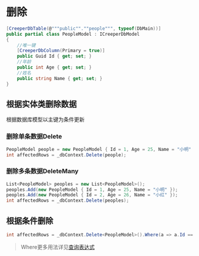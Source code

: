 # 删除
``` C#
[CreeperDbTable(@"""public"".""people""", typeof(DbMain))]
public partial class PeopleModel : ICreeperDbModel
{
    //唯一键
    [CreeperDbColumn(Primary = true)] 
    public Guid Id { get; set; }
    //年龄
    public int Age { get; set; }
    //姓名
    public string Name { get; set; }
}
```

## 根据实体类删除数据
根据数据库模型以主键为条件更新
### 删除单条数据Delete
``` C#
PeopleModel people = new PeopleModel { Id = 1, Age = 25, Name = "小明" }
int affectedRows = _dbContext.Delete(people);
```
### 删除多条数据DeleteMany
``` C#
List<PeopleModel> peoples = new List<PeopleModel>();
peoples.Add(new PeopleModel { Id = 1, Age = 25, Name = "小明" });
peoples.Add(new PeopleModel { Id = 2, Age = 26, Name = "小红" });
int affectedRows = _dbContext.Delete(peoples);
```
## 根据条件删除
``` C#
int affectedRows = _dbContext.Delete<PeopleModel>().Where(a => a.Id == 1).ToAffectedRows();
```
> Where更多用法详见[查询表达式](./SelectExpression.md)